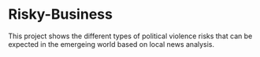 # Risky-Business

This project shows the different types of political violence risks that can be expected in the emergeing world based on local news analysis.
